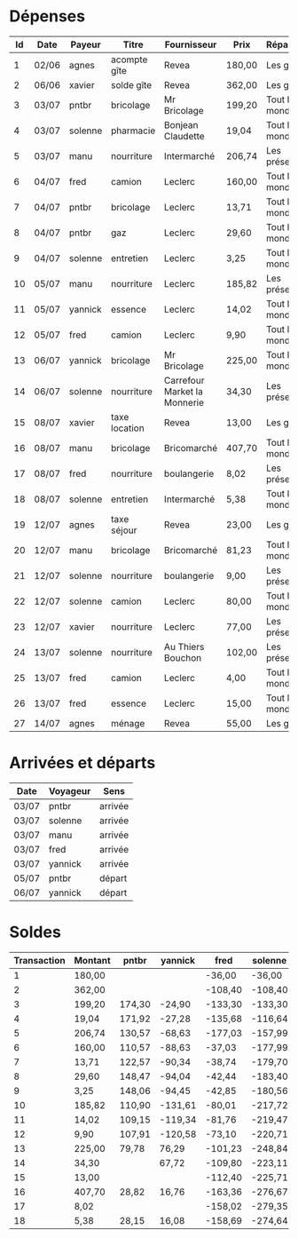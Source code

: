 # Dépenses
Id |  Date | Payeur  | Titre         | Fournisseur                  |   Prix | Répartition    
-- | ----- | ------- | ------------- | ---------------------------- | ------ | ---------------
 1 | 02/06 | agnes   | acompte gîte  | Revea                        | 180,00 | Les gîtants    
 2 | 06/06 | xavier  | solde gîte    | Revea                        | 362,00 | Les gîtants    
 3 | 03/07 | pntbr   | bricolage     | Mr Bricolage                 | 199,20 | Tout le monde  
 4 | 03/07 | solenne | pharmacie     | Bonjean Claudette            |  19,04 | Tout le monde  
 5 | 03/07 | manu    | nourriture    | Intermarché                  | 206,74 | Les présent/e/s
 6 | 04/07 | fred    | camion        | Leclerc                      | 160,00 | Tout le monde  
 7 | 04/07 | pntbr   | bricolage     | Leclerc                      |  13,71 | Tout le monde  
 8 | 04/07 | pntbr   | gaz           | Leclerc                      |  29,60 | Tout le monde  
 9 | 04/07 | solenne | entretien     | Leclerc                      |   3,25 | Tout le monde  
10 | 05/07 | manu    | nourriture    | Leclerc                      | 185,82 | Les présent/e/s
11 | 05/07 | yannick | essence       | Leclerc                      |  14,02 | Tout le monde  
12 | 05/07 | fred    | camion        | Leclerc                      |   9,90 | Tout le monde  
13 | 06/07 | yannick | bricolage     | Mr Bricolage                 | 225,00 | Tout le monde  
14 | 06/07 | solenne | nourriture    | Carrefour Market la Monnerie |  34,30 | Les présent/e/s
15 | 08/07 | xavier  | taxe location | Revea                        |  13,00 | Les gîtants    
16 | 08/07 | manu    | bricolage     | Bricomarché                  | 407,70 | Tout le monde  
17 | 08/07 | fred    | nourriture    | boulangerie                  |   8,02 | Les présent/e/s
18 | 08/07 | solenne | entretien     | Intermarché                  |   5,38 | Tout le monde  
19 | 12/07 | agnes   | taxe séjour   | Revea                        |  23,00 | Les gîtants    
20 | 12/07 | manu    | bricolage     | Bricomarché                  |  81,23 | Tout le monde  
21 | 12/07 | solenne | nourriture    | boulangerie                  |   9,00 | Les présent/e/s
22 | 12/07 | solenne | camion        | Leclerc                      |  80,00 | Tout le monde  
23 | 12/07 | xavier  | nourriture    | Leclerc                      |  77,00 | Les présent/e/s
24 | 13/07 | solenne | nourriture    | Au Thiers Bouchon            | 102,00 | Les présent/e/s
25 | 13/07 | fred    | camion        | Leclerc                      |   4,00 | Tout le monde  
26 | 13/07 | fred    | essence       | Leclerc                      |  15,00 | Tout le monde  
27 | 14/07 | agnes   | ménage        | Revea                        |  55,00 | Les gîtants    



# Arrivées et départs
 Date | Voyageur | Sens   
----- | -------- | -------
03/07 | pntbr    | arrivée
03/07 | solenne  | arrivée
03/07 | manu     | arrivée
03/07 | fred     | arrivée
03/07 | yannick  | arrivée
05/07 | pntbr    | départ 
06/07 | yannick  | départ 

# Soldes
Transaction | Montant |  pntbr | yannick |    fred | solenne |    manu | xavier |  agnes | christian
----------- | ------- | ------ | ------- | ------- | ------- | ------- | ------ | ------ | ---------
          1 |  180,00 |        |         |  -36,00 |  -36,00 |  -36,00 | -36,00 | 144,00 |          
          2 |  362,00 |        |         | -108,40 | -108,40 | -108,40 | 253,60 |  71,60 |          
          3 |  199,20 | 174,30 |  -24,90 | -133,30 | -133,30 | -133,30 | 228,70 |  46,70 |    -24,90
          4 |   19,04 | 171,92 |  -27,28 | -135,68 | -116,64 | -135,68 | 226,32 |  44,32 |    -27,28
          5 |  206,74 | 130,57 |  -68,63 | -177,03 | -157,99 |   29,71 |        |        |          
          6 |  160,00 | 110,57 |  -88,63 |  -37,03 | -177,99 |    9,71 | 206,32 |  24,32 |    -47,28
          7 |   13,71 | 122,57 |  -90,34 |  -38,74 | -179,70 |    8,00 | 204,61 |  22,61 |    -48,99
          8 |   29,60 | 148,47 |  -94,04 |  -42,44 | -183,40 |    4,30 | 200,91 |  18,91 |    -52,69
          9 |    3,25 | 148,06 |  -94,45 |  -42,85 | -180,56 |    3,89 | 200,50 |  18,50 |    -53,10
         10 |  185,82 | 110,90 | -131,61 |  -80,01 | -217,72 |  152,55 |        |        |          
         11 |   14,02 | 109,15 | -119,34 |  -81,76 | -219,47 |  150,80 | 198,75 |  16,75 |    -54,85
         12 |    9,90 | 107,91 | -120,58 |  -73,10 | -220,71 |  149,56 | 197,51 |  15,51 |    -56,09
         13 |  225,00 |  79,78 |   76,29 | -101,23 | -248,84 |  121,43 | 169,39 | -12,62 |    -84,22
         14 |   34,30 |        |   67,72 | -109,80 | -223,11 |  112,86 |        |        |          
         15 |   13,00 |        |         | -112,40 | -225,71 |  110,26 | 179,79 | -15,22 |          
         16 |  407,70 |  28,82 |   16,76 | -163,36 | -276,67 |  467,00 | 128,82 | -66,18 |   -135,18
         17 |    8,02 |        |         | -158,02 | -279,35 |  464,32 |        |        |          
         18 |    5,38 |  28,15 |   16,08 | -158,69 | -274,64 |  463,65 | 128,15 | -66,85 |   -135,85
